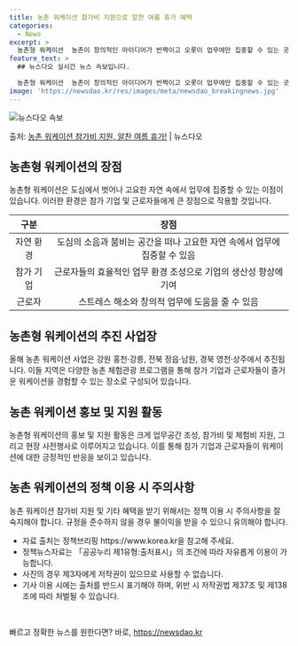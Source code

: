 ```yaml
---
title: 농촌 워케이션 참가비 지원으로 알찬 여름 휴가 혜택
categories:
  - News
excerpt: >
  농촌형 워케이션  농촌이 창의적인 아이디어가 반짝이고 오롯이 업무에만 집중할 수 있는 곳, 답답한 도심을 벗…
feature_text: >
  ## 뉴스다오 실시간 뉴스 속보입니다.

  농촌형 워케이션  농촌이 창의적인 아이디어가 반짝이고 오롯이 업무에만 집중할 수 있는 곳, 답답한 도심을 벗…
image: 'https://newsdao.kr/res/images/meta/newsdao_breakingnews.jpg'
---
```


![뉴스다오 속보](https://newsdao.kr/res/images/meta/newsdao_breakingnews.jpg)

<p>출처: <a href="https://newsdao.kr/4639" rel="dofollow">농촌 워케이션 참가비 지원, 알찬 여름 휴가!</a> | 뉴스다오</p>

<h2 data-ke-size="size26">농촌형 워케이션의 장점</h2>
<p data-ke-size="size16">농촌형 워케이션은 도심에서 벗어나 고요한 자연 속에서 업무에 집중할 수 있는 이점이 있습니다. 이러한 환경은 참가 기업 및 근로자들에게 큰 장점으로 작용할 것입니다.</p>
<table>
<thead>
<tr>
<th style="text-align: center;">구분</th>
<th style="text-align: center;">장점</th>
</tr>
</thead>
<tbody>
<tr>
<td style="text-align: center;">자연 환경</td>
<td style="text-align: center;">도심의 소음과 붐비는 공간을 떠나 고요한 자연 속에서 업무에 집중할 수 있음</td>
</tr>
<tr>
<td style="text-align: center;">참가 기업</td>
<td style="text-align: center;">근로자들의 효율적인 업무 환경 조성으로 기업의 생산성 향상에 기여</td>
</tr>
<tr>
<td style="text-align: center;">근로자</td>
<td style="text-align: center;">스트레스 해소와 창의적 업무에 도움을 줄 수 있음</td>
</tr>
</tbody>
</table>

<h2 data-ke-size="size26">농촌형 워케이션의 추진 사업장</h2>
<p data-ke-size="size16">올해 농촌 워케이션 사업은 강원 홍천·강릉, 전북 정읍·남원, 경북 영천·상주에서 추진됩니다. 이들 지역은 다양한 농촌 체험관광 프로그램을 통해 참가 기업과 근로자들이 즐거운 워케이션을 경험할 수 있는 장소로 구성되어 있습니다.</p>

<h2 data-ke-size="size26">농촌 워케이션 홍보 및 지원 활동</h2>
<p data-ke-size="size16">농촌형 워케이션의 홍보 및 지원 활동은 크게 업무공간 조성, 참가비 및 체험비 지원, 그리고 현장 사전행사로 이루어지고 있습니다. 이를 통해 참가 기업과 근로자들이 워케이션에 대한 긍정적인 반응을 보이고 있습니다.</p>

<h2 data-ke-size="size26">농촌 워케이션의 정책 이용 시 주의사항</h2>
<p data-ke-size="size16">농촌 워케이션 참가비 지원 및 기타 혜택을 받기 위해서는 정책 이용 시 주의사항을 잘 숙지해야 합니다. 규정을 준수하지 않을 경우 불이익을 받을 수 있으니 유의해야 합니다.</p>
<ul>
<li>자료 출처는 정책브리핑 https://www.korea.kr을 참고해 주세요.</li>
<li>정책뉴스자료는 「공공누리 제1유형:출처표시」의 조건에 따라 자유롭게 이용이 가능합니다.</li>
<li>사진의 경우 제3자에게 저작권이 있으므로 사용할 수 없습니다.</li>
<li>기사 이용 시에는 출처를 반드시 표기해야 하며, 위반 시 저작권법 제37조 및 제138조에 따라 처벌될 수 있습니다.</li>
</ul>
<p data-ke-size="size16">&nbsp;</p> 

빠르고 정확한 뉴스를 원한다면? 바로, <a href="https://newsdao.kr" rel="dofollow">https://newsdao.kr</a>


    
